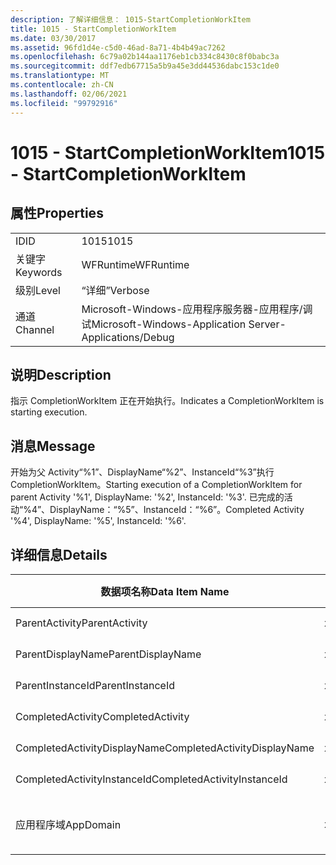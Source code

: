```yaml
---
description: 了解详细信息： 1015-StartCompletionWorkItem
title: 1015 - StartCompletionWorkItem
ms.date: 03/30/2017
ms.assetid: 96fd1d4e-c5d0-46ad-8a71-4b4b49ac7262
ms.openlocfilehash: 6c79a02b144aa1176eb1cb334c8430c8f0babc3a
ms.sourcegitcommit: ddf7edb67715a5b9a45e3dd44536dabc153c1de0
ms.translationtype: MT
ms.contentlocale: zh-CN
ms.lasthandoff: 02/06/2021
ms.locfileid: "99792916"
---
```

# <a name="1015---startcompletionworkitem"></a><span data-ttu-id="7edc7-103">1015 - StartCompletionWorkItem</span><span class="sxs-lookup"><span data-stu-id="7edc7-103">1015 - StartCompletionWorkItem</span></span>

## <a name="properties"></a><span data-ttu-id="7edc7-104">属性</span><span class="sxs-lookup"><span data-stu-id="7edc7-104">Properties</span></span>  
  
|||  
|-|-|  
|<span data-ttu-id="7edc7-105">ID</span><span class="sxs-lookup"><span data-stu-id="7edc7-105">ID</span></span>|<span data-ttu-id="7edc7-106">1015</span><span class="sxs-lookup"><span data-stu-id="7edc7-106">1015</span></span>|  
|<span data-ttu-id="7edc7-107">关键字</span><span class="sxs-lookup"><span data-stu-id="7edc7-107">Keywords</span></span>|<span data-ttu-id="7edc7-108">WFRuntime</span><span class="sxs-lookup"><span data-stu-id="7edc7-108">WFRuntime</span></span>|  
|<span data-ttu-id="7edc7-109">级别</span><span class="sxs-lookup"><span data-stu-id="7edc7-109">Level</span></span>|<span data-ttu-id="7edc7-110">“详细”</span><span class="sxs-lookup"><span data-stu-id="7edc7-110">Verbose</span></span>|  
|<span data-ttu-id="7edc7-111">通道</span><span class="sxs-lookup"><span data-stu-id="7edc7-111">Channel</span></span>|<span data-ttu-id="7edc7-112">Microsoft-Windows-应用程序服务器-应用程序/调试</span><span class="sxs-lookup"><span data-stu-id="7edc7-112">Microsoft-Windows-Application Server-Applications/Debug</span></span>|  
  
## <a name="description"></a><span data-ttu-id="7edc7-113">说明</span><span class="sxs-lookup"><span data-stu-id="7edc7-113">Description</span></span>  

 <span data-ttu-id="7edc7-114">指示 CompletionWorkItem 正在开始执行。</span><span class="sxs-lookup"><span data-stu-id="7edc7-114">Indicates a CompletionWorkItem is starting execution.</span></span>  
  
## <a name="message"></a><span data-ttu-id="7edc7-115">消息</span><span class="sxs-lookup"><span data-stu-id="7edc7-115">Message</span></span>  

 <span data-ttu-id="7edc7-116">开始为父 Activity“%1”、DisplayName“%2”、InstanceId“%3”执行 CompletionWorkItem。</span><span class="sxs-lookup"><span data-stu-id="7edc7-116">Starting execution of a CompletionWorkItem for parent Activity '%1', DisplayName: '%2', InstanceId: '%3'.</span></span> <span data-ttu-id="7edc7-117">已完成的活动“%4”、DisplayName：“%5”、InstanceId：“%6”。</span><span class="sxs-lookup"><span data-stu-id="7edc7-117">Completed Activity '%4', DisplayName: '%5', InstanceId: '%6'.</span></span>  
  
## <a name="details"></a><span data-ttu-id="7edc7-118">详细信息</span><span class="sxs-lookup"><span data-stu-id="7edc7-118">Details</span></span>  
  
|<span data-ttu-id="7edc7-119">数据项名称</span><span class="sxs-lookup"><span data-stu-id="7edc7-119">Data Item Name</span></span>|<span data-ttu-id="7edc7-120">数据项类型</span><span class="sxs-lookup"><span data-stu-id="7edc7-120">Data Item Type</span></span>|<span data-ttu-id="7edc7-121">说明</span><span class="sxs-lookup"><span data-stu-id="7edc7-121">Description</span></span>|  
|--------------------|--------------------|-----------------|  
|<span data-ttu-id="7edc7-122">ParentActivity</span><span class="sxs-lookup"><span data-stu-id="7edc7-122">ParentActivity</span></span>|<span data-ttu-id="7edc7-123">xs:string</span><span class="sxs-lookup"><span data-stu-id="7edc7-123">xs:string</span></span>|<span data-ttu-id="7edc7-124">父活动的类型名称。</span><span class="sxs-lookup"><span data-stu-id="7edc7-124">The type name of the parent activity.</span></span>|  
|<span data-ttu-id="7edc7-125">ParentDisplayName</span><span class="sxs-lookup"><span data-stu-id="7edc7-125">ParentDisplayName</span></span>|<span data-ttu-id="7edc7-126">xs:string</span><span class="sxs-lookup"><span data-stu-id="7edc7-126">xs:string</span></span>|<span data-ttu-id="7edc7-127">父活动的显示名称。</span><span class="sxs-lookup"><span data-stu-id="7edc7-127">The display name of the parent activity.</span></span>|  
|<span data-ttu-id="7edc7-128">ParentInstanceId</span><span class="sxs-lookup"><span data-stu-id="7edc7-128">ParentInstanceId</span></span>|<span data-ttu-id="7edc7-129">xs:string</span><span class="sxs-lookup"><span data-stu-id="7edc7-129">xs:string</span></span>|<span data-ttu-id="7edc7-130">父活动的实例 ID。</span><span class="sxs-lookup"><span data-stu-id="7edc7-130">The instance id of the parent activity.</span></span>|  
|<span data-ttu-id="7edc7-131">CompletedActivity</span><span class="sxs-lookup"><span data-stu-id="7edc7-131">CompletedActivity</span></span>|<span data-ttu-id="7edc7-132">xs:string</span><span class="sxs-lookup"><span data-stu-id="7edc7-132">xs:string</span></span>|<span data-ttu-id="7edc7-133">已完成活动的类型名称。</span><span class="sxs-lookup"><span data-stu-id="7edc7-133">The type name of the completed activity.</span></span>|  
|<span data-ttu-id="7edc7-134">CompletedActivityDisplayName</span><span class="sxs-lookup"><span data-stu-id="7edc7-134">CompletedActivityDisplayName</span></span>|<span data-ttu-id="7edc7-135">xs:string</span><span class="sxs-lookup"><span data-stu-id="7edc7-135">xs:string</span></span>|<span data-ttu-id="7edc7-136">已完成活动的显示名称。</span><span class="sxs-lookup"><span data-stu-id="7edc7-136">The display name of the completed activity.</span></span>|  
|<span data-ttu-id="7edc7-137">CompletedActivityInstanceId</span><span class="sxs-lookup"><span data-stu-id="7edc7-137">CompletedActivityInstanceId</span></span>|<span data-ttu-id="7edc7-138">xs:string</span><span class="sxs-lookup"><span data-stu-id="7edc7-138">xs:string</span></span>|<span data-ttu-id="7edc7-139">已完成活动的实例 ID。</span><span class="sxs-lookup"><span data-stu-id="7edc7-139">The instance id of the completed activity.</span></span>|  
|<span data-ttu-id="7edc7-140">应用程序域</span><span class="sxs-lookup"><span data-stu-id="7edc7-140">AppDomain</span></span>|<span data-ttu-id="7edc7-141">xs:string</span><span class="sxs-lookup"><span data-stu-id="7edc7-141">xs:string</span></span>|<span data-ttu-id="7edc7-142">由 AppDomain.CurrentDomain.FriendlyName 返回的字符串。</span><span class="sxs-lookup"><span data-stu-id="7edc7-142">The string returned by AppDomain.CurrentDomain.FriendlyName.</span></span>|
